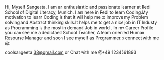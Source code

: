 Hi, 
Myself Sangeeta, I am an enthusiastic and passionate learner at Redi School of Digital Literacy, Munich. I am here in Redi to learn Coding.My motivation to learn Coding is that it will help me to improve my Problem solving  and Abstract thinking skils.It helps me to get a nice job in IT Industy as Programming is the most in demand Job in world .
In my Career Profile you can see me a dedictaed School Teacher, A team oriented Human Resourse Manager and soon I see myself as  Programmer.:)
connect with me @:

coolsangeeta 38@gmail.com or
Chat with me  @+49 1234561893
